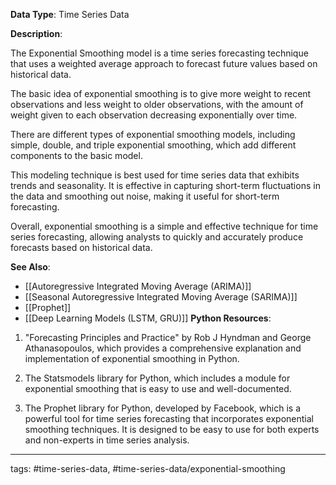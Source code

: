 **Data Type**: Time Series Data

**Description**:

The Exponential Smoothing model is a time series forecasting technique that uses a weighted average approach to forecast future values based on historical data. 

The basic idea of exponential smoothing is to give more weight to recent observations and less weight to older observations, with the amount of weight given to each observation decreasing exponentially over time.

There are different types of exponential smoothing models, including simple, double, and triple exponential smoothing, which add different components to the basic model.

This modeling technique is best used for time series data that exhibits trends and seasonality. It is effective in capturing short-term fluctuations in the data and smoothing out noise, making it useful for short-term forecasting. 

Overall, exponential smoothing is a simple and effective technique for time series forecasting, allowing analysts to quickly and accurately produce forecasts based on historical data.

**See Also**:

- [[Autoregressive Integrated Moving Average (ARIMA)]]
- [[Seasonal Autoregressive Integrated Moving Average (SARIMA)]]
- [[Prophet]]
- [[Deep Learning Models (LSTM, GRU)]]
**Python Resources**:

1. "Forecasting Principles and Practice" by Rob J Hyndman and George Athanasopoulos, which provides a comprehensive explanation and implementation of exponential smoothing in Python.

2. The Statsmodels library for Python, which includes a module for exponential smoothing that is easy to use and well-documented.

3. The Prophet library for Python, developed by Facebook, which is a powerful tool for time series forecasting that incorporates exponential smoothing techniques. It is designed to be easy to use for both experts and non-experts in time series analysis.


---
tags: #time-series-data, #time-series-data/exponential-smoothing
